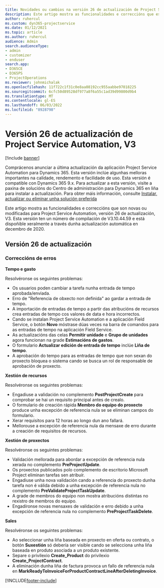 ```yaml
---
title: Novidades ou cambios na versión 26 de actualización de Project Service Automation, V3
description: Este artigo mostra as funcionalidades e correccións que están dispoñibles la versión 26 de actualización de Project Service Automation, V3.
author: ruhercul
ms.custom: dyn365-projectservice
ms.date: 01/12/2021
ms.topic: article
ms.author: ruhercul
audience: Admin
search.audienceType:
- admin
- customizer
- enduser
search.app:
- D365CE
- D365PS
- ProjectOperations
ms.reviewer: johnmichalak
ms.openlocfilehash: 11f722c1f31c0e8aa08192cc955aabbe97018225
ms.sourcegitcommit: 6cfc50d89528df977a8f6a55c1ad39d99800d9b4
ms.translationtype: MT
ms.contentlocale: gl-ES
ms.lasthandoff: 06/03/2022
ms.locfileid: "8928798"
---
```

# <a name="project-service-automation-update-release-26-v3"></a>Versión 26 de actualización de Project Service Automation, V3

[!include [banner](../includes/psa-now-project-operations.md)]

Comprácenos anunciar a última actualización da aplicación Project Service Automation para Dynamics 365. Esta versión inclúe algunhas melloras importantes na calidade, rendemento e facilidade de uso. Esta versión é compatible con Dynamics 365 9.x. Para actualizar a esta versión, visite a paxina de solucións do Centro de administración para Dynamics 365 en liña para instalar a actualización. Para obter máis información, consulte [Instalar, actualizar ou eliminar unha solución preferida](/power-platform/admin/install-remove-preferred-solution)

Este artigo mostra as funcionalidades e correccións que son novas ou modificadas para Project Service Automation, versión 26 de actualización, V3. Esta versión ten un número de compilación de V3.10.44.59 e está dispoñible xeralmente a través dunha actualización automática en decembro de 2020.

## <a name="update-release-26"></a>Versión 26 de actualización

### <a name="bug-fixes"></a>Correccións de erros

**Tempo e gasto**

Resolvéronse os seguintes problemas:

- Os usuarios poden cambiar a tarefa nunha entrada de tempo aprobada/enviada.
- Erro de "Referencia de obxecto non definida" ao gardar a entrada de tempo.
- A importación de entradas de tempo a partir das atribucións de recursos crea entradas de tempo cos valores de data e hora incorrectos.
- Cando se instalan Project Service Automation e a aplicación Field Service, o botón **Novo** móstrase dúas veces na barra de comandos para as entradas de tempo na aplicación Field Service.
- As actualizacións das celas **Permitir unidade** e **Grupo de unidades** agora funcionan na grade **Estimacións de gastos**.
- O formulario **Actualizar edición de entrada de tempo** inclúe **Liña de tempo**.
- A aprobación do tempo para as entradas de tempo que non sexan do proxecto bloquea o sistema cando se busca un rol de responsable de aprobación de proxecto.

**Xestión de recursos**

Resolvéronse os seguintes problemas:

- Engadiuse a validación no complemento **PostProjectCreate** para comprobar se hai un requisito principal antes de crealo.
- O formulario de creación rápida **Membro do equipo do proxecto** produce unha excepción de referencia nula se se eliminan campos do formulario.
- Xerar requisitos para 12 horas ao longo dun ano fallará.
- Mellorouse a excepción de referencia nula da mensaxe de erro durante a creación de requisitos de recursos.

**Xestión de proxectos**

Resolvéronse os seguintes problemas:

- Validación mellorada para abordar a excepción de referencia nula xerada no complemento **PreProjectUpdate**.
- Os proxectos publicados polo complemento de escritorio Microsoft Project eliminan tarefas sen atribuír.
- Engadiuse unha nova validación cando a referencia do proxecto dunha tarefa non é válida debido a unha excepción de referencia nula no complemento **PreValidateProjectTaskUpdate**.
- A grade de membros do equipo non mostra atribucións distintas no rexistro de membros do equipo.
- Engadíronse novas mensaxes de validación e erro debido a unha excepción de referencia nula no complemento **PreProjectTaskDelete**.

**Sales**

Resolvéronse os seguintes problemas:

- Ao seleccionar unha liña baseada en proxecto en oferta ou contrato, o botón **Suxestión** só debería ser visible cando se selecciona unha liña baseada en produto asociada a un produto existente.
- Separe o privilexio **Create_Product** do privilexio **Create_ProjectContract**.
- A eliminación dunha liña de factura provoca un fallo de referencia nula en **MarkReadyToInvoiceForProductContractLineAfterDeletingInvoice**.


[!INCLUDE[footer-include](../includes/footer-banner.md)]
